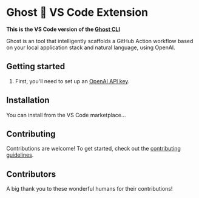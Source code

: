 # Ghost 👻 VS Code Extension 
**This is the VS Code version of the [Ghost CLI](https://github.com/savannahostrowski/ghost-vscode)**

Ghost is an tool that intelligently scaffolds a GitHub Action workflow based on your local application stack and natural language, using OpenAI.

## Getting started
1. First, you'll need to set up an [OpenAI API key](https://platform.openai.com/account/api-keys).

## Installation
You can install from the VS Code marketplace...

## Contributing
Contributions are welcome! To get started, check out the [contributing guidelines](CONTRIBUTING.md).

## Contributors
A big thank you to these wonderful humans for their contributions!

<!-- ALL-CONTRIBUTORS-LIST:START - Do not remove or modify this section -->
<!-- prettier-ignore-start -->
<!-- markdownlint-disable -->


<!-- markdownlint-restore -->
<!-- prettier-ignore-end -->

<!-- ALL-CONTRIBUTORS-LIST:END -->
